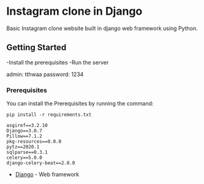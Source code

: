 # Instagram clone in Django

Basic Instagram clone website built in django web framework using Python. 

## Getting Started

-Install the prerequisites
-Run the server

admin:
tthwaa
password:
1234

### Prerequisites

You can install the Prerequisites by running the command: 

```
pip install -r requirements.txt
```

```
asgiref==3.2.10
Django==3.0.7
Pillow==7.1.2
pkg-resources==0.0.0
pytz==2020.1
sqlparse==0.3.1
celery==5.0.0
django-celery-beat==2.0.0
```




* [Django](https://www.djangoproject.com/) - Web framework
